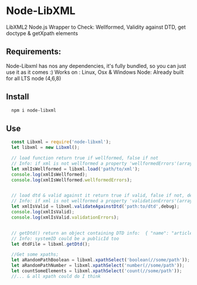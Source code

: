 Node-LibXML
==========

LibXML2 Node.js Wrapper to Check: Wellformed, Validity against DTD, get doctype & getXpath elements

## Requirements: 

Node-Libxml has nos any dependencies, it's fully bundled, so you can just use it as it comes :)
Works on : Linux, Osx & Windows 
Node: Already built for all LTS node (4,6,8)

## Install

```bash
  npm i node-libxml
```

## Use

```javascript
  const Libxml = require('node-libxml');
  let libxml = new Libxml();

  // load function return true if wellformed, false if not
  // Info: if xml is not wellformed a property 'wellformedErrors'(array) containing a list of all errors will be set
  let xmlIsWellformed = libxml.load('path/to/xml');
  console.log(xmlIsWellformed);
  console.log(xmlIsWellformed.wellformedErrors);


  // load dtd & valid against it return true if valid, false if not, debug option is a boolean to set debug to true or not | default is false
  // Info: if xml is not wellformed a property 'validationErrors'(array) containing a list of all errors will be set
  let xmlIsValid = libxml.validateAgainstDtd('path:to/dtd',debug);
  console.log(xmlIsValid);
  console.log(xmlIsValid.validationErrors);


  // getDtd() return an object containing DTD info:  { "name": "article","externalId": "my doctype of doom","systemId": "mydoctype.dtd"}
  // Info: systemID could be a publicId too
  let dtdFile = libxml.getDtd();

  //Get some xpaths;
  let aRandomPathBoolean = libxml.xpathSelect('boolean(//some/path'));
  let aRandomPathNumber = libxml.xpathSelect('number(//some/path'));
  let countSomeElements = libxml.xpathSelect('count(//some/path'));
  //... & all xpath could do I think
```
